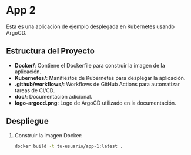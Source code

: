 # App 2

Esta es una aplicación de ejemplo desplegada en Kubernetes usando ArgoCD.

## Estructura del Proyecto

- **Docker/**: Contiene el Dockerfile para construir la imagen de la aplicación.
- **Kubernetes/**: Manifiestos de Kubernetes para desplegar la aplicación.
- **.github/workflows/**: Workflows de GitHub Actions para automatizar tareas de CI/CD.
- **doc/**: Documentación adicional.
- **logo-argocd.png**: Logo de ArgoCD utilizado en la documentación.

## Despliegue

1. Construir la imagen Docker:
   ```bash
   docker build -t tu-usuario/app-1:latest .
